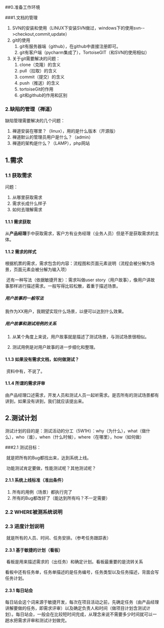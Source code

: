 ##0.准备工作环境

###1.文档的管理

1. SVN的安装和使用（LINUX下安装SVN做过，windows下的使用svn-->checkout,commit,update）
2. git的使用
   1. git有服务器端（github），在github中直接注册即可。
   2. git有客户端（pycharm集成了），TortoiseGIT（和SVN的使用相似）
3. 关于git需要解决的问题：
   1. clone（克隆）的含义
   2. pull（拉取）的含义
   3. commit（提交）的含义
   4. push（推送）的含义
   5. tortoiseGit的作用
   6. git和github的作用和区别

### 2.缺陷的管理（禅道）

缺陷管理需要解决的几个问题：

1. 禅道安装在哪里？（linux），用的是什么版本（开源版）
2. 禅道默认的管理员用户是什么？（admin）
3. 禅道的架构是什么？（LAMP），php网站

## 1.需求

### 1.1 获取需求

问题：

1. 从哪里获取需求
2. 需求长成什么样子
3. 如何去理解需求

#### 1.1.1 需求获取

​	从**产品经理**手中获取需求，客户方有业务经理（业务人员）但是不是获取需求的主体。

#### 1.1.2 需求的样式

​	根据机票的需求，需求包含的内容：流程图和页面元素说明（流程会被分解为场景，页面元素会被分解为输入项）

​	还有一种写法（依据敏捷开发）：需求叫做user story（用户故事），像用户讲故事那样进行描述需求。一般写得比较松散，着重于描述场景。

##### 用户故事的一般写法

我作为XX用户，我期望实现什么场景，以便可以达到什么效果。

##### 用户故事和测试用例的关系

1. 从某个角度上来说，用户故事就是描述了测试场景，与测试场景很相似。

2. 测试用例是对用户故事的进一步细化和整理。

#### 1.1.3 如果没有需求文档，如何做测试？

​	资料中有，不说了。

#### 1.1.4 所谓的需求评审

​	由产品经理口述需求，开发人员和测试人员一起听需求。是否所有的测试场景都有讲到，如果没有讲到，我们就应该提出来。

## 2.测试计划

测试计划的目的是：测试活动的分工（5W1H）：why（为什么），what（做什么），who（谁），when（什么时候），where（在哪里），how（如何做）

###2.1 测试目标：

​	就是把所有的Bug都找出来，达到系统上线。

​	功能测试肯定要做，性能测试呢？其他测试呢？

#### 2.1.1 系统上线标准（准出条件）

1. 所有的用例（场景）都执行完了
2. 所有的Bug都改好了（能达到所有吗？不一定需要）

### 2.2 WHERE被测系统说明

### 2.3 进度计划说明

​	就是所有的人员、时间、任务安排。（参考任务跟踪表）

#### 2.3.1 基于敏捷的计划（看板）

​	看板是用来描述需求的（出任务）和确定计划。看板最重要的是流转关系

​	看板中还有任务单，任务单描述的是任务编号，任务类型以及任务描述，背面会写任务计划。

#### 2.3.1 每日站会

​	每日站会这个词来源于敏捷开发，每次在项目活动之前，先确定任务（由产品经理讲解要做的任务，即需求评审）以及确定负责人和时间（做项目计划含测试计划）。每日站会，一般会在比较短时间完成，从理念来说不需要多少时间就可以一趟水把需求评审和测试计划做完。









